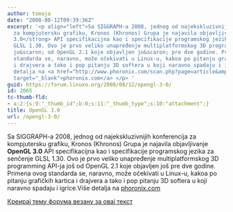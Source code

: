 ```yaml
---
author: tomaja
date: "2008-08-12T09:39:36Z"
excerpt: '<p align="left">Sa SIGGRAPH-a 2008, jednog od najekskluzivnijih konferencija
  za kompjutersku grafiku, Kronos (Khronos) Grupa je najavila objavljivanje <strong>OpenGL
  3.0</strong> API specifikacijna kao i specifikacije programskog jezika za senčenje
  GLSL 1.30. Ovo je prvo veliko unapređenje multiplatformskog 3D programming API-ja
  jo&scaron; od OpenGL 2.1 koje objavljen jo&scaron; pre dve godine. Primena ovog
  standarda se, naravno, može očekivati u Linux-u, kakoa po pitanju grafičkih kartica
  i drajvera a tako i pop pitanju 3D softera u koji naravno spadaju i igrice.Vi&scaron;e
  detalja na <a href="http://www.phoronix.com/scan.php?page=article&amp;item=opengl_3"
  target="_blank">phoronix.com</a> </p> '
guid: https://forum.linuxo.org/2008/08/12/opengl-3-0/
id: 2065
tc-thumb-fld:
- a:2:{s:9:"_thumb_id";b:0;s:11:"_thumb_type";s:10:"attachment";}
title: OpenGL 3.0
url: /opengl-3-0/
---
```

<p align="left">
  Sa SIGGRAPH-a 2008, jednog od najekskluzivnijih konferencija za kompjutersku grafiku, Kronos (Khronos) Grupa je najavila objavljivanje <strong>OpenGL 3.0</strong> API specifikacijna kao i specifikacije programskog jezika za senčenje GLSL 1.30. Ovo je prvo veliko unapređenje multiplatformskog 3D programming API-ja jo&scaron; od OpenGL 2.1 koje objavljen jo&scaron; pre dve godine. Primena ovog standarda se, naravno, može očekivati u Linux-u, kakoa po pitanju grafičkih kartica i drajvera a tako i pop pitanju 3D softera u koji naravno spadaju i igrice.Vi&scaron;e detalja na <a href="http://www.phoronix.com/scan.php?page=article&item=opengl_3" target="_blank">phoronix.com</a>
</p>

<!--break-->

[Креирај тему форума везану за овај текст](https://linuxo.org/nova-tema-na-forumu/?se_pid=2065)
